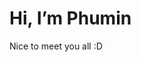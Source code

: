 <h1>Hi, I’m Phumin</h1> 
<p>Nice to meet you all :D</p>

<!---
ideastation-x/ideastation-x is a ✨ special ✨ repository because its `README.md` (this file) appears on your GitHub profile.
You can click the Preview link to take a look at your changes.
--->
